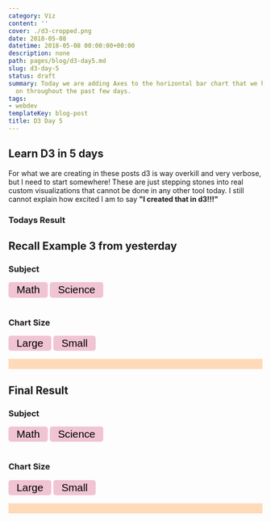 ```yaml
---
category: Viz
content: ''
cover: ./d3-cropped.png
date: 2018-05-08
datetime: 2018-05-08 00:00:00+00:00
description: none
path: pages/blog/d3-day5.md
slug: d3-day-5
status: draft
summary: Today we are adding Axes to the horizontal bar chart that we have worked
  on throughout the past few days.
tags:
- webdev
templateKey: blog-post
title: D3 Day 5
---
```


<script src='https://cdnjs.cloudflare.com/ajax/libs/d3/4.13.0/d3.min.js'></script>
<style>
    #content{
        max-width: 800px;
        margin: 0 auto;
    }
    .chart {
        display: block;
        padding: 10px;
        background: peachpuff;
    }

    .bar {
        height: 30px;
        margin: 5px;
        background: teal;
    }
    .bar:hover{
        background: #444;
        }
    button {
        background: rgb(240, 196, 211);
        border: none;
        font-size: 1.3rem;
        border-radius: 5px;
        padding: .2rem 1rem;
        margin-bottom: 1rem
    }
    .on {
        background: palevioletred;
    }
    .big {
    width: 100%
    }
    .small {
    width: 50%
    }
</style>


## Learn D3 in 5 days

For what we are creating in these posts d3 is way overkill and very verbose, but I need to start somewhere!  These are just stepping stones into real custom visualizations that cannot be done in any other tool today.  I still cannot explain how excited I am to say **"I created that in d3!!!"**
### Todays Result

## Recall Example 3 from yesterday

<div id='buttons'>
    <h3>Subject</h3>
    <div id='subjects'>
        <button class='math' onclick="render4('math')">Math</button>
        <button class='science' onclick="render4('science')">Science</button>
    </div>
    <h3>Chart Size</h3>
    <div id='sizes'>
        <button class='chart4-big-btn' onclick='chart4_size("big")')>Large</button>
        <button class='chart4-small-btn' onclick='chart4_size("small")'>Small</button>
    </div>
</div>

<div id="chart4" class='chart'></div>



<script>
    const data4 = [
        { name: 'Alice', math: 93, science: 84},
        { name: 'Bob', math: 73, science: 82 },
        { name: 'James', math: 92, science: 78},
        { name: 'Steve', math: 77, science: 93 },
        { name: 'Jordan', math: 80, science: 68 },
    ]

    chart4 = document.getElementById('chart4')


    let width = function() {
        return chart4.getBoundingClientRect().width
        }
    let height = function() {
        return chart4.getBoundingClientRect().height
        }
    let barHeight = function() {
        height() /  data4.length + 'px'
        }

    function chart4_size(size) {
        d3.select('#sizes')
            .selectAll('button')
            .classed('on', false)
        d3.select('#sizes')
            .select('.chart4-' + size + '-btn')
            .classed('on', true)
        d3.select('#chart4')
            .attr('class', 'chart ' + size)
        subject = document
            .getElementById('subjects')
            .querySelector('.on')
            .classList[0]
        render4(subject)
    }

    function render4(subject) {

        d3.select('#subjects')
            .selectAll('button')
            .classed('on', false);

        d3.select('#subjects')
            .select('.' + subject)
            .attr('class', subject + ' on');

        let xScale = d3.scaleLinear()
            .domain([50, 100])
            .range([0, width()]);

        const bars5 = d3.select('#chart4')
            .selectAll('div')
            .data(data4, function(d) {
                return d.name
            })
        const newBars = bars5.enter()
            .append('div')
                .attr('class', 'bar')
                .style('width', 0)

        newBars.merge(bars5)
            .transition()
            .style('width', function(d) {
                return xScale(d[subject]) + 'px'
            })
            .style('height', barHeight())
    }
    render4('math')
    chart4_size('big')
</script>


## Final Result

<div id='buttons5'>
    <h3>Subject</h3>
    <div id='subjects5'>
        <button class='math' onclick="render5('math')">Math</button>
        <button class='science' onclick="render5('science')">Science</button>
    </div>
    <h3>Chart Size</h3>
    <div id='sizes5'>
        <button class='chart5-big-btn' onclick='chart5_size("big")')>Large</button>
        <button class='chart5-small-btn' onclick='chart5_size("small")'>Small</button>
    </div>
</div>

<div id="chart5" class='chart'></div>



<script>
    const data5 = [
        { name: 'Alice', math: 93, science: 84},
        { name: 'Bob', math: 73, science: 82 },
        { name: 'James', math: 92, science: 78},
        { name: 'Steve', math: 77, science: 93 },
        { name: 'Jordan', math: 80, science: 68 },
    ]

    chart5 = document.getElementById('chart5')


    let width5 = function() {
        return chart5.getBoundingClientRect().width
        }
    let height5 = function() {
        return chart5.getBoundingClientRect().height
        }
    let barHeight5 = function() {
        height5() /  data5.length + 'px'
        }


    function chart5_size(size) {
        d3.select('#sizes5')
            .selectAll('button')
            .classed('on', false)
        d3.select('#sizes5')
            .select('.chart5-' + size + '-btn')
            .classed('on', true)
        d3.select('#chart5')
            .attr('class', 'chart ' + size)
        subject = document
            .getElementById('subjects5')
            .querySelector('.on')
            .classList[0]
        console.log(subject)
        render5(subject)
    }

    function render5(subject) {

        d3.select('#subjects5')
            .selectAll('button')
            .classed('on', false);

        d3.select('#subjects5')
            .select('.' + subject)
            .attr('class', subject + ' on');

        let xScale = d3
            .scaleLinear()
            .domain([50, 100])
            .range([0, width5()]);


        const bars5 = d3.select('#chart5')
            .selectAll('div')
            .data(data5, function(d) {
                return d.name
            })
        const newBars = bars5
            .enter()
            .append('div')
                .attr('class', 'bar')
                .style('width', 0)

        newBars.merge(bars5)
            .transition()
            .style('width', function(d) {
                return xScale(d[subject]) + 'px'
            })
            .style('height', barHeight5())

        d3
         .select('#chart5')
         .select('svg')
         .remove()

        const svg5 = d3
            .select('#chart5')
            .append('svg')
            .attr('width', width5())
            .attr('height', height5())
            .style('position', 'relative')
            .append('g')
            .call(d3.axisBottom(xScale))
    }
    render5('math')
    chart5_size('big')
</script>